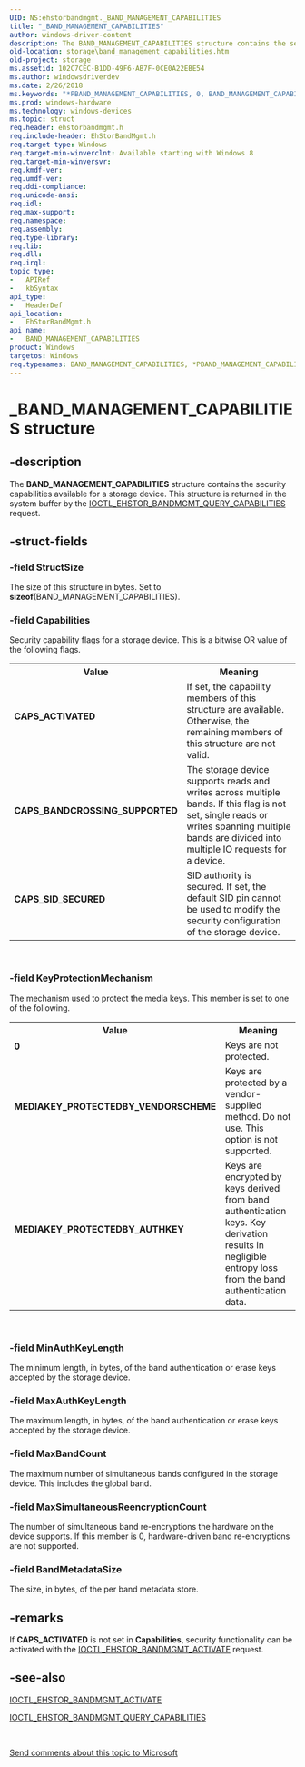 ```yaml
---
UID: NS:ehstorbandmgmt._BAND_MANAGEMENT_CAPABILITIES
title: "_BAND_MANAGEMENT_CAPABILITIES"
author: windows-driver-content
description: The BAND_MANAGEMENT_CAPABILITIES structure contains the security capabilities available for a storage device. This structure is returned in the system buffer by the IOCTL_EHSTOR_BANDMGMT_QUERY_CAPABILITIES request.
old-location: storage\band_management_capabilities.htm
old-project: storage
ms.assetid: 102C7CEC-B1DD-49F6-AB7F-0CE0A22EBE54
ms.author: windowsdriverdev
ms.date: 2/26/2018
ms.keywords: "*PBAND_MANAGEMENT_CAPABILITIES, 0, BAND_MANAGEMENT_CAPABILITIES, BAND_MANAGEMENT_CAPABILITIES structure [Storage Devices], CAPS_ACTIVATED, CAPS_BANDCROSSING_SUPPORTED, CAPS_SID_SECURED, MEDIAKEY_PROTECTEDBY_AUTHKEY, MEDIAKEY_PROTECTEDBY_VENDORSCHEME, PBAND_MANAGEMENT_CAPABILITIES, PBAND_MANAGEMENT_CAPABILITIES structure pointer [Storage Devices], _BAND_MANAGEMENT_CAPABILITIES, ehstorbandmgmt/BAND_MANAGEMENT_CAPABILITIES, ehstorbandmgmt/PBAND_MANAGEMENT_CAPABILITIES, storage.band_management_capabilities"
ms.prod: windows-hardware
ms.technology: windows-devices
ms.topic: struct
req.header: ehstorbandmgmt.h
req.include-header: EhStorBandMgmt.h
req.target-type: Windows
req.target-min-winverclnt: Available starting with Windows 8
req.target-min-winversvr: 
req.kmdf-ver: 
req.umdf-ver: 
req.ddi-compliance: 
req.unicode-ansi: 
req.idl: 
req.max-support: 
req.namespace: 
req.assembly: 
req.type-library: 
req.lib: 
req.dll: 
req.irql: 
topic_type:
-	APIRef
-	kbSyntax
api_type:
-	HeaderDef
api_location:
-	EhStorBandMgmt.h
api_name:
-	BAND_MANAGEMENT_CAPABILITIES
product: Windows
targetos: Windows
req.typenames: BAND_MANAGEMENT_CAPABILITIES, *PBAND_MANAGEMENT_CAPABILITIES
---
```


# _BAND_MANAGEMENT_CAPABILITIES structure


## -description


The <b>BAND_MANAGEMENT_CAPABILITIES</b> structure contains the security capabilities available for a storage device. This structure is returned in the system buffer by the <a href="https://msdn.microsoft.com/library/windows/hardware/hh451390">IOCTL_EHSTOR_BANDMGMT_QUERY_CAPABILITIES</a> request.


## -struct-fields




### -field StructSize

The size of this structure in bytes. Set to <b>sizeof</b>(BAND_MANAGEMENT_CAPABILITIES).


### -field Capabilities

Security capability flags for a storage device. This is a bitwise OR value of the following flags.

<table>
<tr>
<th>Value</th>
<th>Meaning</th>
</tr>
<tr>
<td width="40%"><a id="CAPS_ACTIVATED"></a><a id="caps_activated"></a><dl>
<dt><b>CAPS_ACTIVATED</b></dt>
</dl>
</td>
<td width="60%">
If set, the capability members of this structure are available. Otherwise, the remaining members of this structure are not valid.

</td>
</tr>
<tr>
<td width="40%"><a id="CAPS_BANDCROSSING_SUPPORTED"></a><a id="caps_bandcrossing_supported"></a><dl>
<dt><b>CAPS_BANDCROSSING_SUPPORTED</b></dt>
</dl>
</td>
<td width="60%">
The storage device supports reads and writes across multiple bands. If this flag is not set, single reads or writes  spanning multiple bands are divided into multiple IO requests for a device.

</td>
</tr>
<tr>
<td width="40%"><a id="CAPS_SID_SECURED"></a><a id="caps_sid_secured"></a><dl>
<dt><b>CAPS_SID_SECURED</b></dt>
</dl>
</td>
<td width="60%">
SID authority is secured. If set, the default SID pin cannot be used to modify the security configuration of the storage device.

</td>
</tr>
</table>
 


### -field KeyProtectionMechanism

The mechanism used to protect the media keys. This member is set to one of the following.

<table>
<tr>
<th>Value</th>
<th>Meaning</th>
</tr>
<tr>
<td width="40%"><a id="0"></a><dl>
<dt><b>0</b></dt>
</dl>
</td>
<td width="60%">
Keys are not protected.

</td>
</tr>
<tr>
<td width="40%"><a id="MEDIAKEY_PROTECTEDBY_VENDORSCHEME"></a><a id="mediakey_protectedby_vendorscheme"></a><dl>
<dt><b>MEDIAKEY_PROTECTEDBY_VENDORSCHEME</b></dt>
</dl>
</td>
<td width="60%">
Keys are protected by a vendor-supplied method. Do not use. This option is not supported.

</td>
</tr>
<tr>
<td width="40%"><a id="MEDIAKEY_PROTECTEDBY_AUTHKEY"></a><a id="mediakey_protectedby_authkey"></a><dl>
<dt><b>MEDIAKEY_PROTECTEDBY_AUTHKEY</b></dt>
</dl>
</td>
<td width="60%">
Keys are encrypted by keys derived from band authentication keys. Key derivation results in negligible entropy loss from the band authentication data.

</td>
</tr>
</table>
 


### -field MinAuthKeyLength

The minimum length, in bytes, of the  band authentication or erase keys accepted by the storage device.


### -field MaxAuthKeyLength

The maximum length, in bytes, of the  band authentication or erase keys accepted by the storage device.


### -field MaxBandCount

The maximum number of simultaneous bands configured in the storage device. This includes the global band.


### -field MaxSimultaneousReencryptionCount

The number of simultaneous band re-encryptions the hardware on the device supports. If this member is 0, hardware-driven band re-encryptions are not supported.


### -field BandMetadataSize

The size, in bytes, of the per band metadata store.


## -remarks



If <b>CAPS_ACTIVATED</b> is not set in <b>Capabilities</b>, security functionality can be activated with the <a href="https://msdn.microsoft.com/library/windows/hardware/hh451367">IOCTL_EHSTOR_BANDMGMT_ACTIVATE</a> request.




## -see-also




<a href="https://msdn.microsoft.com/library/windows/hardware/hh451367">IOCTL_EHSTOR_BANDMGMT_ACTIVATE</a>



<a href="https://msdn.microsoft.com/library/windows/hardware/hh451390">IOCTL_EHSTOR_BANDMGMT_QUERY_CAPABILITIES</a>
 

 

<a href="mailto:wsddocfb@microsoft.com?subject=Documentation%20feedback [storage\storage]:%20BAND_MANAGEMENT_CAPABILITIES structure%20 RELEASE:%20(2/26/2018)&amp;body=%0A%0APRIVACY STATEMENT%0A%0AWe use your feedback to improve the documentation. We don't use your email address for any other purpose, and we'll remove your email address from our system after the issue that you're reporting is fixed. While we're working to fix this issue, we might send you an email message to ask for more info. Later, we might also send you an email message to let you know that we've addressed your feedback.%0A%0AFor more info about Microsoft's privacy policy, see http://privacy.microsoft.com/en-us/default.aspx." title="Send comments about this topic to Microsoft">Send comments about this topic to Microsoft</a>

